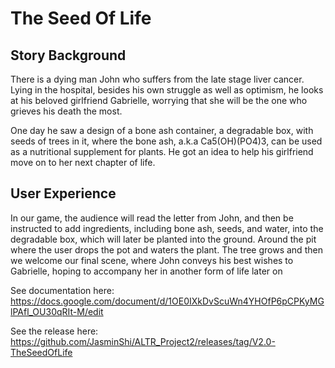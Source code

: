 # The Seed Of Life

## Story Background
There is a dying man John who suffers from the late stage liver cancer. Lying in the hospital, besides his own struggle as well as optimism, he looks at his beloved girlfriend Gabrielle, worrying that she will be the one who grieves his death the most.

One day he saw a design of a bone ash container, a degradable box, with seeds of trees in it, where the bone ash, a.k.a Ca5(OH)(PO4)3, can be used as a nutritional supplement for plants. He got an idea to help his girlfriend move on to her next chapter of life.


## User Experience
In our game, the audience will read the letter from John, and then be instructed to add ingredients, including bone ash, seeds, and water, into the degradable box, which will later be planted into the ground. Around the pit where the user drops the pot and waters the plant. The tree grows and then we welcome our final scene, where John conveys his best wishes to Gabrielle, hoping to accompany her in another form of life later on

See documentation here: https://docs.google.com/document/d/1OE0IXkDvScuWn4YHOfP6pCPKyMGlPAfl_OU30qRIt-M/edit

See the release here: https://github.com/JasminShi/ALTR_Project2/releases/tag/V2.0-TheSeedOfLife
